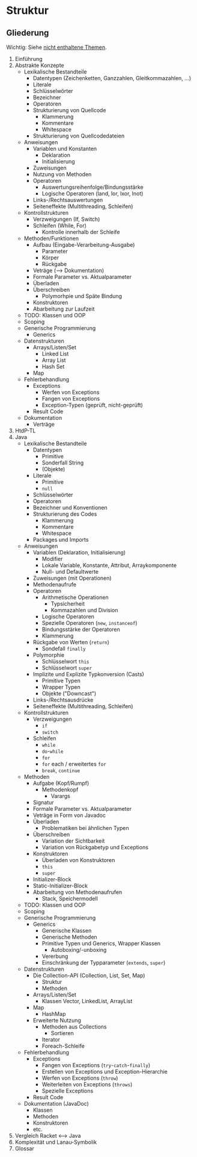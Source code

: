 # Struktur

## Gliederung

Wichtig: Siehe [nicht enthaltene Themen](struktur-themen.md).

1. Einführung
2. Abstrakte Konzepte
    - Lexikalische Bestandteile
        + Datentypen (Zeichenketten, Ganzzahlen, Gleitkommazahlen, …)
        + Literale
        + Schlüsselwörter
        + Bezeichner
        + Operatoren
        + Strukturierung von Quellcode
            * Klammerung
            * Kommentare
            * Whitespace
        + Strukturierung von Quellcodedateien
    - Anweisungen
        + Variablen und Konstanten
            * Deklaration
            * Initialisierung
        + Zuweisungen
        + Nutzung von Methoden
        + Operatoren
            * Auswertungsreihenfolge/Bindungsstärke
            * Logische Operatoren (land, lor, lxor, lnot)
        + Links-/Rechtsauswertungen
        + Seiteneffekte (Multithreading, Schleifen)
    - Kontrollstrukturen
        + Verzweigungen (If, Switch)
        + Schleifen (While, For)
            * Kontrolle innerhalb der Schleife
    - Methoden/Funktionen
        + Aufbau (Eingabe-Verarbeitung-Ausgabe)
            * Parameter
            * Körper
            * Rückgabe
        + Veträge (--> Dokumentation)
        + Formale Parameter vs. Aktualparameter
        + Überladen
        + Überschreiben
            * Polymorhpie und Späte Bindung
        + Konstruktoren
        + Abarbeitung zur Laufzeit
    - TODO: Klassen und OOP
    - Scoping
    - Generische Programmierung
        + Generics
    - Datenstrukturen
        + Arrays/Listen/Set
            * Linked List
            * Array List
            * Hash Set
        + Map
    - Fehlerbehandlung
        + Exceptions
            * Werfen von Exceptions
            * Fangen von Exceptions
            * Exception-Typen (geprüft, nicht-geprüft)
        + Result Code
    - Dokumentation
        + Verträge
3. HtdP-TL
4. Java
    - Lexikalische Bestandteile
        + Datentypen
            * Primitive
            * Sonderfall String
            * (Objekte)
        + Literale
            * Primitive
            * `null`
        + Schlüsselwörter
        + Operatoren
        + Bezeichner und Konventionen
        + Strukturierung des Codes
            * Klammerung
            * Kommentare
            * Whitespace
        + Packages und Imports
    - Anweisungen
        + Variablen (Deklaration, Initialisierung)
            * Modifier
            * Lokale Variable, Konstante, Attribut, Arraykomponente
            * Null- und Defaultwerte
        + Zuweisungen (mit Operationen)
        + Methodenaufrufe
        + Operatoren
            * Arithmetische Operationen
                - Typsicherheit
                - Kommazahlen und Division
            * Logische Operatoren
            * Spezielle Operatoren (`new`, `instanceof`)
            * Bindungsstärke der Operatoren
            * Klammerung
        + Rückgabe von Werten (`return`)
            * Sondefall `finally`
        + Polymorphie
            * Schlüsselwort `this`
            * Schlüsselwort `super`
        + Implizite und Explizite Typkonversion (Casts)
            * Primitive Typen
            * Wrapper Typen
            * Objekte ("Downcast")
        + Links-/Rechtsausdrücke
        + Seiteneffekte (Multithreading, Schleifen)
    - Kontrollstrukturen
        + Verzweigungen
            * `if`
            * `switch`
        + Schleifen
            * `while`
            * `do`-`while`
            * `for`
            * `for` each / erweitertes `for`
            * `break`, `continue`
    - Methoden
        + Aufgabe (Kopf/Rumpf)
            * Methodenkopf
                - Varargs
        + Signatur
        + Formale Parameter vs. Aktualparameter
        + Veträge in Form von Javadoc
        + Überladen
            * Problematiken bei ähnlichen Typen
        + Überschreiben
            * Variation der Sichtbarkeit
            * Variation von Rückgabetyp und Exceptions
        + Konstruktoren
            * Überladen von Konstruktoren
            * `this`
            * `super`
        + Initializer-Block
        + Static-Initializer-Block
        + Abarbeitung von Methodenaufrufen
            * Stack, Speichermodell
    - TODO: Klassen und OOP
    - Scoping
    - Generische Programmierung
        + Generics
            * Generische Klassen
            * Generische Methoden
            * Primitive Typen und Generics, Wrapper Klassen
                - Autoboxing/-unboxing
            * Vererbung
            * Einschränkung der Typparameter (`extends`, `super`)
    - Datenstrukturen
        + Die Collection-API (Collection, List, Set, Map)
            * Struktur
            * Methoden
        + Arrays/Listen/Set
            * Klassen Vector, LinkedList, ArrayList
        + Map
            * HashMap
        + Erweiterte Nutzung
            * Methoden aus Collections
                - Sortieren
            * Iterator
            * Foreach-Schleife
    - Fehlerbehandlung
        + Exceptions
            * Fangen von Exceptions (`try`-`catch`-`finally`)
            * Erstellen von Exceptions und Exception-Hierarchie
            * Werfen von Exceptions (`throw`)
            * Weiterleiten von Exceptions (`throws`)
            * Spezielle Exceptions
        + Result Code
    - Dokumentation (JavaDoc)
        + Klassen
        + Methoden
        + Konstruktoren
        + etc.
5. Vergleich Racket <--> Java
6. Komplexität und Lanau-Symbolik
7. Glossar

